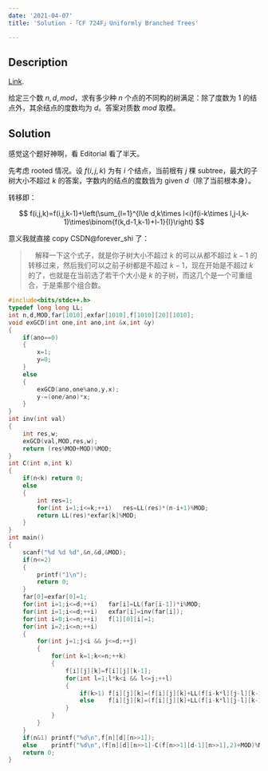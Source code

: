 ```yaml
---
date: '2021-04-07'
title: 'Solution -「CF 724F」Uniformly Branched Trees'

---
```


## Description

[Link](http://codeforces.com/problemset/problem/724/F).

给定三个数 $n,d,mod$，求有多少种 $n$ 个点的不同构的树满足：除了度数为 $1$ 的结点外，其余结点的度数均为 $d$。答案对质数 $mod$ 取模。

## Solution

感觉这个题好神啊，看 Editorial 看了半天。

先考虑 rooted 情况。设 $f(i,j,k)$ 为有 $i$ 个结点，当前根有 $j$ 棵 subtree，最大的子树大小不超过 $k$ 的答案，字数内的结点的度数皆为 given $d$（除了当前根本身）。

转移即：

$$
f(i,j,k)=f(i,j,k-1)+\left(\sum_{l=1}^{l\le d,k\times l<i}f(i-k\times l,j-l,k-1)\times\binom{f(k,d-1,k-1)+l-1}{l}\right)
$$

意义我就直接 copy CSDN@forever_shi 了：

>　解释一下这个式子，就是你子树大小不超过 $k$ 的可以从都不超过 $k−1$ 的转移过来，然后我们可以之前子树都是不超过 $k−1$，现在开始是不超过 $k$ 的了，也就是在当前选了若干个大小是 $k$ 的子树，而这几个是一个可重组合，于是乘那个组合数。

```cpp
#include<bits/stdc++.h>
typedef long long LL;
int n,d,MOD,far[1010],exfar[1010],f[1010][20][1010];
void exGCD(int one,int ano,int &x,int &y)
{
	if(ano==0)
	{
		x=1;
		y=0;
	}
	else
	{
		exGCD(ano,one%ano,y,x);
		y-=(one/ano)*x;
	}
}
int inv(int val)
{
	int res,w;
	exGCD(val,MOD,res,w);
	return (res%MOD+MOD)%MOD;
}
int C(int n,int k) 
{
	if(n<k)	return 0;
	else
	{
		int res=1;
		for(int i=1;i<=k;++i)	res=LL(res)*(n-i+1)%MOD;
		return LL(res)*exfar[k]%MOD;
	}
}
int main()
{
	scanf("%d %d %d",&n,&d,&MOD);
	if(n<=2)
	{
		printf("1\n");
		return 0;
	}
	far[0]=exfar[0]=1;
	for(int i=1;i<=d;++i)	far[i]=LL(far[i-1])*i%MOD;
	for(int i=1;i<=d;++i)	exfar[i]=inv(far[i]);
	for(int i=0;i<=n;++i)	f[1][0][i]=1;
	for(int i=2;i<=n;++i)
	{
		for(int j=1;j<i && j<=d;++j)
		{
			for(int k=1;k<=n;++k)
			{
				f[i][j][k]=f[i][j][k-1];
				for(int l=1;l*k<i && l<=j;++l)
				{
					if(k>1)	f[i][j][k]=(f[i][j][k]+LL(f[i-k*l][j-l][k-1])*C(f[k][d-1][k-1]+l-1,l)%MOD)%MOD;
					else	f[i][j][k]=(f[i][j][k]+LL(f[i-k*l][j-l][k-1])*C(f[k][0][k-1]+l-1,l)%MOD)%MOD;
				}
			}
		}
	}
	if(n&1)	printf("%d\n",f[n][d][n>>1]);
	else	printf("%d\n",(f[n][d][n>>1]-C(f[n>>1][d-1][n>>1],2)+MOD)%MOD);
	return 0;
}
```